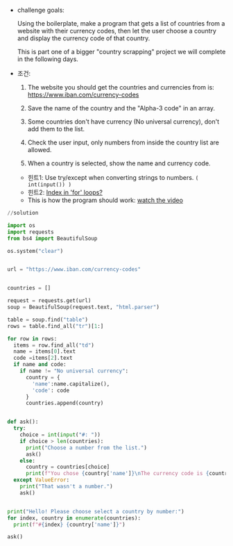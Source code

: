 * challenge goals:

  Using the boilerplate, make a program that gets a list of countries from a website with their currency codes, then let the user choose a country and display the currency code of that country.

  This is part one of a bigger "country scrapping" project we will complete in the following days.

* 조건:

  1. The website you should get the countries and currencies from is: https://www.iban.com/currency-codes

  2. Save the name of the country and the "Alpha-3 code" in an array.

  3. Some countries don't have currency (No universal currency), don't add them to the list.

  4. Check the user input, only numbers from inside the country list are allowed.

  5. When a country is selected, show the name and currency code.

  - 힌트1: Use try/except when converting strings to numbers. `( int(input()) )`
  - 힌트2: [Index in 'for' loops?](https://stackoverflow.com/questions/522563/accessing-the-index-in-for-loops) 
  - This is how the program should work: [watch the video](https://i.imgur.com/Nh7nkjF.mp4)



```python
//solution

import os
import requests
from bs4 import BeautifulSoup

os.system("clear")


url = "https://www.iban.com/currency-codes"


countries = []

request = requests.get(url)
soup = BeautifulSoup(request.text, "html.parser")

table = soup.find("table")
rows = table.find_all("tr")[1:]

for row in rows:
  items = row.find_all("td")
  name = items[0].text
  code =items[2].text
  if name and code:
    if name != "No universal currency":
      country = {
        'name':name.capitalize(),
        'code': code
      }
      countries.append(country)


def ask():
  try:
    choice = int(input("#: "))
    if choice > len(countries):
      print("Choose a number from the list.")
      ask()
    else:
      country = countries[choice]
      print(f"You chose {country['name']}\nThe currency code is {country['code']}")
  except ValueError:
    print("That wasn't a number.")
    ask()


print("Hello! Please choose select a country by number:")
for index, country in enumerate(countries):
  print(f"#{index} {country['name']}")

ask()
```

